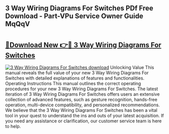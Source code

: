 ## 3 Way Wiring Diagrams For Switches PDf Free Download - Part-VPu Service Owner Guide MqQqV

# <h2><a href="http://dfjn4xs.blite.top/?on=3+Way+Wiring+Diagrams+For+Switches">🔗Download New 👉🔴 3 Way Wiring Diagrams For Switches</a></h2>

[![3 Way Wiring Diagrams For Switches download](https://i.imgur.com/lujVjoI.png)](http://dfjn4xs.blite.top/?on=3+Way+Wiring+Diagrams+For+Switches)
Unlocking Value This manual reveals the full value of your new 3 Way Wiring Diagrams For Switches with detailed explanations of features and functionalities. Operating Instructions This manual outlines the correct operating procedures for your new 3 Way Wiring Diagrams For Switches. The latest iteration of 3 Way Wiring Diagrams For Switches offers users an extensive collection of advanced features, such as gesture recognition, hands-free operation, multi-device compatibility, and personalized recommendations. We believe that the 3 Way Wiring Diagrams For Switches has been a vital tool in your quest to understand the ins and outs of your latest acquisition. If you need any assistance or clarification, our customer service team is here to help.
